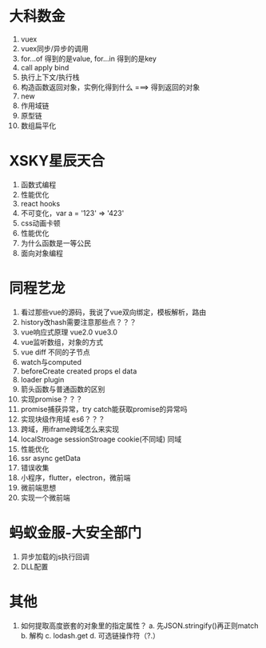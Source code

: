 # 大科数金

1. vuex
2. vuex同步/异步的调用
3. for...of 得到的是value, for...in 得到的是key
4. call apply bind
5. 执行上下文/执行栈
6. 构造函数返回对象，实例化得到什么 ===> 得到返回的对象
7. new
8. 作用域链
9. 原型链
10. 数组扁平化


# XSKY星辰天合

1. 函数式编程
2. 性能优化
3. react hooks
4. 不可变化，var a = '123' => '423'
5. css动画卡顿
6. 性能优化
7. 为什么函数是一等公民
8. 面向对象编程


# 同程艺龙

1. 看过那些vue的源码，我说了vue双向绑定，模板解析，路由
2. history改hash需要注意那些点？？？
3. vue响应式原理 vue2.0 vue3.0
4. vue监听数组，对象的方式
5. vue diff 不同的子节点
6. watch与computed
7. beforeCreate created props el data
8. loader plugin
9. 箭头函数与普通函数的区别
10. 实现promise？？？
11. promise捕获异常，try catch能获取promise的异常吗
12. 实现块级作用域 es6？？？
13. 跨域，用iframe跨域怎么来实现
14. localStroage sessionStroage cookie(不同域) 同域
15. 性能优化
16. ssr async getData
17. 错误收集
18. 小程序，flutter，electron，微前端
19. 微前端思想
20. 实现一个微前端

# 蚂蚁金服-大安全部门

1. 异步加载的js执行回调
2. DLL配置

# 其他

1. 如何提取高度嵌套的对象里的指定属性？ 
  a. 先JSON.stringify()再正则match
  b. 解构
  c. lodash.get
  d. 可选链操作符（?.）